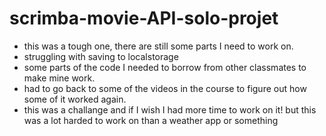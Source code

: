 # scrimba-movie-API-solo-projet

- this was a tough one, there are still some parts I need to work on. 
- struggling with saving to localstorage 
- some parts of the code I needed to borrow from other classmates to make mine work. 
- had to go back to some of the videos in the course to figure out how some of it worked again. 
- this was a challange and if I wish I had more time to work on it! but this was a lot harded to work on than a weather app or something
